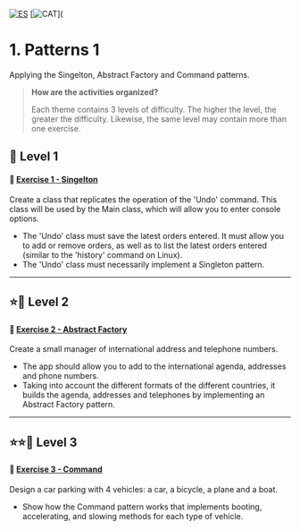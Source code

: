 [![ES](https://img.shields.io/badge/ES-red.svg?logo=googletranslate&logoColor=white)](https://github.com/ariamdev/IT-ACADEMY-SPRINT-3/blob/master/src/main/java/SPRINT%203/Tasca%20S3%2001%20Patterns%201/README.es.md)
[![CAT](https://img.shields.io/badge/CAT-yellow.svg?logo=googletranslate&logoColor=white)](

**1. Patterns 1**
=

Applying the Singelton, Abstract Factory and Command patterns.

>**How are the activities organized?**
>
>Each theme contains 3 levels of difficulty. The higher the level, the greater the difficulty. Likewise, the same level may contain more than one exercise.


🌟 Level 1
-

#### 📍 [Exercise 1 - Singelton](https://github.com/ariamdev/IT-ACADEMY-SPRINT-3/tree/master/src/main/java/SPRINT%203/Tasca%20S3%2001%20Patterns%201/n1ex1/Singleton)

Create a class that replicates the operation of the 'Undo' command. This class will be used by the Main class, which will allow you to enter console options.

- The 'Undo' class must save the latest orders entered. It must allow you to add or remove orders, as well as to list the latest orders entered (similar to the 'history' command on Linux).
- The 'Undo' class must necessarily implement a Singleton pattern.

---

⭐🌟 Level 2
-

#### 📍 [Exercise 2 - Abstract Factory](https://github.com/ariamdev/IT-ACADEMY-SPRINT-3/tree/master/src/main/java/SPRINT%203/Tasca%20S3%2001%20Patterns%201/n2ex1/AbstractFactory)

Create a small manager of international address and telephone numbers.

- The app should allow you to add to the international agenda, addresses and phone numbers. 
- Taking into account the different formats of the different countries, it builds the agenda, addresses and telephones by implementing an Abstract Factory pattern.

---

⭐⭐🌟 Level 3
-

#### 📍 [Exercise 3 - Command](https://github.com/ariamdev/IT-ACADEMY-SPRINT-3/tree/master/src/main/java/SPRINT%203/Tasca%20S3%2001%20Patterns%201/n3ex1/Command)

Design a car parking with 4 vehicles: a car, a bicycle, a plane and a boat.

- Show how the Command pattern works that implements booting, accelerating, and slowing methods for each type of vehicle.

